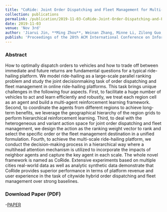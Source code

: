 ```yaml
---
title: "CoRide: Joint Order Dispatching and Fleet Management for Multi-Scale Ride-Hailing Platforms"
collection: publications
permalink: /publication/2019-11-03-CoRide-Joint-Order-Dispatching-and-Fleet-Management-for-Multi-Scale-Ride-Hailing-Platforms
date: 2019-11-03
venue: 'Nov 3rd'
author: 'Jiarui Jin, **Ming Zhou**, Weinan Zhang, Minne Li, Zilong Guo, Zhiwei Qin, Yan Jiao, Xiaocheng Tang, Chenxi Wang, Jun Wang, Guobin Wu, Jieping Ye'
publish: 'Proceedings of the 28th ACM International Conference on Information and Knowledge Management'
---
```


### Abstract

How to optimally dispatch orders to vehicles and how to trade off between immediate and future returns are fundamental questions for a typical ride-hailing platform. We model ride-hailing as a large-scale parallel ranking problem and study the joint decisionmaking task of order dispatching and fleet management in online ride-hailing platforms. This task brings unique challenges in the following four aspects. First, to facilitate a huge number of vehicles to act and learn efficiently and robustly, we treat each region cell as an agent and build a multi-agent reinforcement learning framework. Second, to coordinate the agents from different regions to achieve long-term benefits, we leverage the geographical hierarchy of the region grids to perform hierarchical reinforcement learning. Third, to deal with the heterogeneous and variant action space for joint order dispatching and fleet management, we design the action as the ranking weight vector to rank and select the specific order or the fleet management destination in a unified formulation. Fourth, to achieve the multi-scale ride-hailing platform, we conduct the decision-making process in a hierarchical way where a multihead attention mechanism is utilized to incorporate the impacts of neighbor agents and capture the key agent in each scale. The whole novel framework is named as CoRide. Extensive experiments based on multiple cities real-world data as well as analytic synthetic data demonstrate that CoRide provides superior performance in terms of platform revenue and user experience in the task of citywide hybrid order dispatching and fleet management over strong baselines.

### Download Paper (PDF)

-[PAPER](https://arxiv.org/pdf/1905.11353.pdf)
